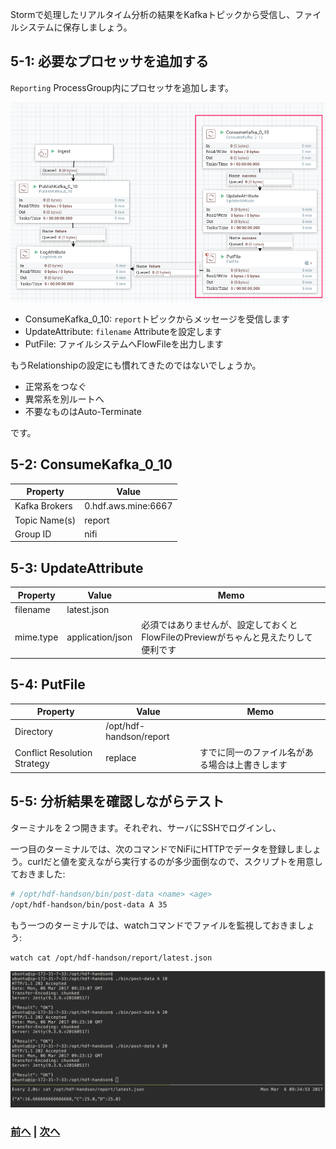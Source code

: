 Stormで処理したリアルタイム分析の結果をKafkaトピックから受信し、ファイルシステムに保存しましょう。

## 5-1: 必要なプロセッサを追加する

`Reporting` ProcessGroup内にプロセッサを追加します。

![](https://github.com/ijokarumawak/hdf-tutorials-ja/blob/master/images/nifi/consume-kafka/flow.png)

- ConsumeKafka_0_10: `report`トピックからメッセージを受信します
- UpdateAttribute: `filename` Attributeを設定します
- PutFile: ファイルシステムへFlowFileを出力します

もうRelationshipの設定にも慣れてきたのではないでしょうか。

- 正常系をつなぐ
- 異常系を別ルートへ
- 不要なものはAuto-Terminate

です。

## 5-2: ConsumeKafka_0_10

| Property | Value |
|----------|-------|
| Kafka Brokers | 0.hdf.aws.mine:6667 |
| Topic Name(s) | report |
| Group ID | nifi |

## 5-3: UpdateAttribute

| Property | Value | Memo |
|----------|-------|------|
| filename | latest.json | |
| mime.type | application/json | 必須ではありませんが、設定しておくとFlowFileのPreviewがちゃんと見えたりして便利です |

## 5-4: PutFile

| Property | Value | Memo |
|----------|-------|------|
| Directory | /opt/hdf-handson/report | |
| Conflict Resolution Strategy | replace | すでに同一のファイル名がある場合は上書きします |

## 5-5: 分析結果を確認しながらテスト

ターミナルを２つ開きます。それぞれ、サーバにSSHでログインし、

一つ目のターミナルでは、次のコマンドでNiFiにHTTPでデータを登録しましょう。curlだと値を変えながら実行するのが多少面倒なので、スクリプトを用意しておきました:

```bash
# /opt/hdf-handson/bin/post-data <name> <age>
/opt/hdf-handson/bin/post-data A 35
```

もう一つのターミナルでは、watchコマンドでファイルを監視しておきましょう:

```bash
watch cat /opt/hdf-handson/report/latest.json
```

![](https://github.com/ijokarumawak/hdf-tutorials-ja/blob/master/images/nifi/consume-kafka/test.png)

### [前へ](https://github.com/ijokarumawak/hdf-tutorials-ja/wiki/HDF%E3%83%8F%E3%83%B3%E3%82%BA%E3%82%AA%E3%83%B3-4:-Storm%E3%81%A7%E3%83%AA%E3%82%A2%E3%83%AB%E3%82%BF%E3%82%A4%E3%83%A0%E5%88%86%E6%9E%90) | [次へ](https://github.com/ijokarumawak/hdf-tutorials-ja/wiki/HDF%E3%83%8F%E3%83%B3%E3%82%BA%E3%82%AA%E3%83%B3-6:-%E3%81%8A%E3%81%BE%E3%81%91-Zeppelin%E3%81%A7%E5%8F%AF%E8%A6%96%E5%8C%96)
